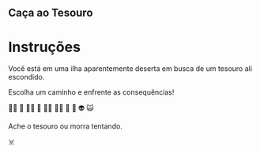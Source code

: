 ## Caça ao Tesouro

# Instruções

Você está em uma ilha aparentemente deserta em busca de um tesouro ali escondido.

Escolha um caminho e enfrente as consequências!

🧞‍♂️ 🐊 🧙‍♂️ 🧟 🧚‍♂️ 🧝‍♂️ 🥷 🤖 👽 🙀

Ache o tesouro ou morra tentando.

☠️

